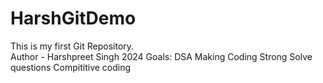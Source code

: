 # HarshGitDemo
This is my first Git Repository.
<br>
Author - Harshpreet Singh
2024 Goals:
DSA
Making Coding Strong
Solve questions
Compititive coding
